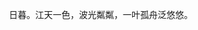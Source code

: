 <!--
  =====<< 卍 · Copyright · 卍 >>=====
  FileName: 001.md
  Directory: YuLong
  Author: Lokavit
  Birthtime: 2023/5/2 13:16:37
  -----
  Mtime: 2023/5/15 19:30:56
  WordCount: 23
  -----
  Copyright © 1911 - 2023 Lokavit
      卍 · 小僧過境　衆生甦醒 · 卍
  =====<< 卍 · Description · 卍 >>=====

-->

　　日暮。江天一色，波光粼粼，一叶孤舟泛悠悠。